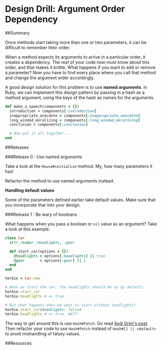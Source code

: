 # Design Drill: Argument Order Dependency 
 

##Summary 

Once methods start taking more than one or two parameters, it can be difficult to remember their order.

When a method expects its arguments to arrive in a particular order, it creates a *dependency*. The rest of your code now must *know* about this order, and that makes it brittle. What happens if you want to add or remove a parameter? Now you have to find every place where you call that method and change the argument order accordingly.

A good design solution for this problem is to use **named arguments**. In Ruby, we can implement this design pattern by passing in a hash as a method argument, using the keys of the hash as names for the arguments.

```ruby
def make_a_speech(components = {})
  introduction = components[:introduction]
  inappropriate_anecdote = components[:inappropriate_anecdote]
  long_winded_moralizing = components[:long_winded_moralizing]
  conclusion = components[:conclusion]

  # Now put it all together...
end
```

##Releases

###Release 0 : Use named arguments

Take a look at the `House#initialize` method. My, how many parameters it has!

Refactor the method to use named arguments instead.

**Handling default values**

Some of the parameters defined earlier take default values. Make sure that you incorporate that into your design.

###Release 1 : Be wary of booleans

What happens when you pass a boolean or `nil` value as an argument? Take a look at this example:

```ruby
class Car
  attr_reader :headlights, :gear

  def start_car(options = {})
    @headlights = options[:headlights] || true
    @gear       = options[:gear] || 1
  end
end

herbie = Car.new

# When we start the car, the headlights should be on by default:
herbie.start_car
herbie.headlights # => true

# But what happens when we want to start without headlights?
herbie.start_car(headlights: false)
herbie.headlights # => true  WAT?!
```

The way to get around this is use `Hash#fetch`. Go read [Avdi Grim's post](http://devblog.avdi.org/2009/03/16/go-fetch/). Then refactor your code to use `Hash#fetch` instead of `Hash#[] || <default>` to avoid mishandling of falsey values.
 

<!-- ##Optimize Your Learning  -->

##Resources